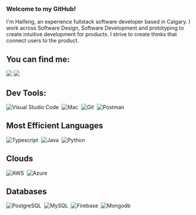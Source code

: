 ### Welcome to my GitHub!

I'm Haifeng, an experience fullstack software developer based in Calgary. I work across Software Design, Software Development and prototyping to create intuitive development for products. I strive to create thinks that connect users to the product.


## You can find me:

<p align = "center">
  
[<img src ="https://img.shields.io/badge/Personal website-%23.svg?&style=for-the-badge&logo=www&logoColor=white%22&color=red">](https://haifzhan.ca)
[<img src="https://img.shields.io/badge/linkedin-%2312100E.svg?&style=for-the-badge&logo=linkedin&logoColor=white&color=blue" />](https://www.linkedin.com/in/haifzhan/)

</p>


## Dev Tools:

![Visual Studio Code](https://img.shields.io/badge/VSCode-0078d7.svg?style=for-the-badge&logo=visual-studio-code&logoColor=white)&nbsp;
![Mac](https://img.shields.io/badge/MacOS-FCC624?style=for-the-badge&logo=apple&logoColor=white)&nbsp;
![Git](https://img.shields.io/badge/GIT-E44C30?style=for-the-badge&logo=git&logoColor=white)&nbsp;
![Postman](https://img.shields.io/badge/Postman-232F3E.svg?style=for-the-badge&logo=visual-studio-code&logoColor=white)&nbsp;

## Most Efficient Languages

![Typescript](https://img.shields.io/badge/Typescript-3776AB?style=for-the-badge&logo=typescript&logoColor=white)&nbsp;
![Java](https://img.shields.io/badge/Java-ED8B00?style=for-the-badge&logo=java&logoColor=white)&nbsp;
![Python](https://img.shields.io/badge/Python-3776AB?style=for-the-badge&logo=python&logoColor=white)&nbsp;

## Clouds

![AWS](https://img.shields.io/badge/AWS-FCC624?style=for-the-badge&logo=amazon&logoColor=white)&nbsp;
![Azure](https://img.shields.io/badge/Azure-3776AB?style=for-the-badge&logo=microsoft&logoColor=white)&nbsp;

## Databases
![PostgreSQL](https://img.shields.io/badge/PostgreSQL-316192?style=for-the-badge&logo=postgresql&logoColor=white)&nbsp;
![MySQL](https://img.shields.io/badge/MySQL-00000F?style=for-the-badge&logo=mysql&logoColor=white)&nbsp;
![Firebase](https://img.shields.io/badge/Firebase-FCC624?style=for-the-badge&logo=firebase&logoColor=white)&nbsp;
![Mongodb](https://img.shields.io/badge/Mongodb-2a9d8f?style=for-the-badge&logo=mongodb&logoColor=white)&nbsp;
